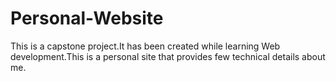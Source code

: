 # Personal-Website
This is a capstone project.It has been created while learning Web development.This is a personal site that provides few technical details about me.
